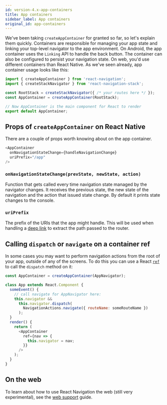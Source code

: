 ```yaml
---
id: version-4.x-app-containers
title: App containers
sidebar_label: App containers
original_id: app-containers
---
```


We've been taking `createAppContainer` for granted so far, so let's explain them quickly. Containers are responsible for managing your app state and linking your top-level navigator to the app environment. On Android, the app container uses the `Linking` API to handle the back button. The container can also be configured to persist your navigation state. On web, you'd use different containers than React Native. As we've seen already, app container usage looks like this:

```js
import { createAppContainer } from 'react-navigation';
import { createStackNavigator } from 'react-navigation-stack';

const RootStack = createStackNavigator({ /* your routes here */ });
const AppContainer = createAppContainer(RootStack);

// Now AppContainer is the main component for React to render
export default AppContainer;
```

## Props of `createAppContainer` on React Native

There are a couple of props worth knowing about on the app container.

```js
<AppContainer
  onNavigationStateChange={handleNavigationChange}
  uriPrefix="/app"
/>
```

### `onNavigationStateChange(prevState, newState, action)`

Function that gets called every time navigation state managed by the navigator changes. It receives the previous state, the new state of the navigation and the action that issued state change. By default it prints state changes to the console.

### `uriPrefix`

The prefix of the URIs that the app might handle. This will be used when handling a [deep link](deep-linking.html) to extract the path passed to the router.

## Calling `dispatch` or `navigate` on a container ref

In some cases you may want to perform navigation actions from the root of your app, outside of any of the screens. To do this you can use a React [`ref`](https://facebook.github.io/react/docs/refs-and-the-dom.html#the-ref-callback-attribute) to call the `dispatch` method on it:

```js
const AppContainer = createAppContainer(AppNavigator);

class App extends React.Component {
  someEvent() {
    // call navigate for AppNavigator here:
    this.navigator &&
      this.navigator.dispatch(
        NavigationActions.navigate({ routeName: someRouteName })
      );
  }
  render() {
    return (
      <AppContainer
        ref={nav => {
          this.navigator = nav;
        }}
      />
    );
  }
}
```

## On the web

To learn about how to use React Navigation the web (still very experimental), see the [web support](web-support.html) guide.